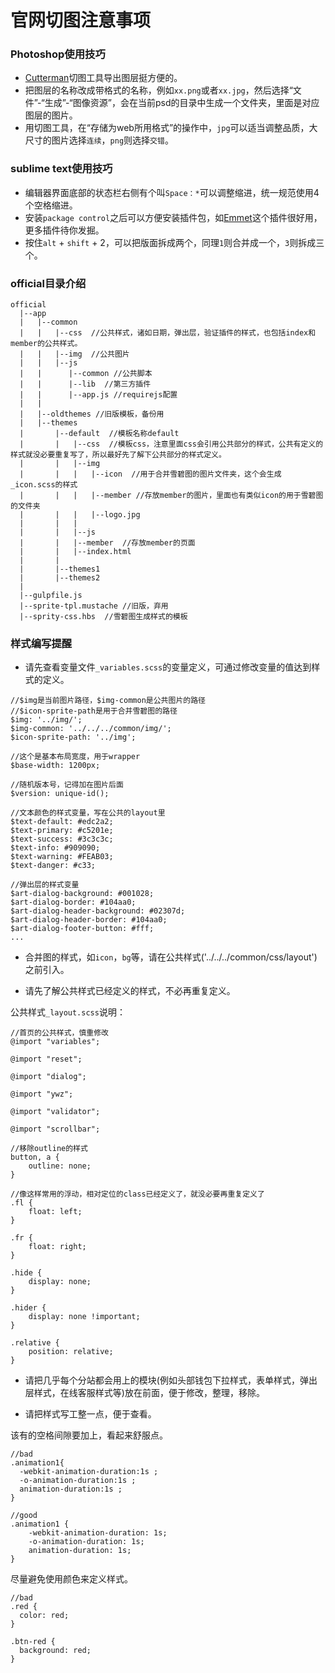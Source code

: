 # 官网切图注意事项

### Photoshop使用技巧
* [Cutterman](http://www.cutterman.cn/v2/cutterman)切图工具导出图层挺方便的。
* 把图层的名称改成带格式的名称，例如`xx.png`或者`xx.jpg`，然后选择“文件”-“生成”-“图像资源”，会在当前psd的目录中生成一个文件夹，里面是对应图层的图片。
* 用切图工具，在“存储为web所用格式”的操作中，`jpg`可以适当调整品质，大尺寸的图片选择`连续`，`png`则选择`交错`。

### sublime text使用技巧
* 编辑器界面底部的状态栏右侧有个叫`Space：*`可以调整缩进，统一规范使用4个空格缩进。
* 安装`package control`之后可以方便安装插件包，如[Emmet](http://emmet.io/)这个插件很好用，更多插件待你发掘。
* 按住`alt` + `shift` + 2，可以把版面拆成两个，同理`1`则合并成一个，`3`则拆成三个。

### official目录介绍

```
official
  |--app
  |   |--common
  |   |   |--css  //公共样式，诸如日期，弹出层，验证插件的样式，也包括index和member的公共样式。
  |   |   |--img  //公共图片
  |   |   |--js
  |   |      |--common //公共脚本
  |   |      |--lib  //第三方插件
  |   |      |--app.js //requirejs配置
  |   |
  |   |--oldthemes //旧版模板，备份用
  |   |--themes
  |       |--default  //模板名称default
  |       |   |--css  //模板css，注意里面css会引用公共部分的样式，公共有定义的样式就没必要重复写了，所以最好先了解下公共部分的样式定义。
  |       |   |--img
  |       |   |   |--icon  //用于合并雪碧图的图片文件夹，这个会生成_icon.scss的样式
  |       |   |   |--member //存放member的图片，里面也有类似icon的用于雪碧图的文件夹
  |       |   |   |--logo.jpg
  |       |   |   
  |       |   |--js
  |       |   |--member  //存放member的页面
  |       |   |--index.html
  |       |
  |       |--themes1
  |       |--themes2
  |       
  |--gulpfile.js
  |--sprite-tpl.mustache //旧版，弃用
  |--sprity-css.hbs  //雪碧图生成样式的模板
```

### 样式编写提醒

* 请先查看变量文件`_variables.scss`的变量定义，可通过修改变量的值达到样式的定义。

```
//$img是当前图片路径，$img-common是公共图片的路径
//$icon-sprite-path是用于合并雪碧图的路径
$img: '../img/';
$img-common: '../../../common/img/';
$icon-sprite-path: '../img';

//这个是基本布局宽度，用于wrapper
$base-width: 1200px;

//随机版本号，记得加在图片后面
$version: unique-id();

//文本颜色的样式变量，写在公共的layout里
$text-default: #edc2a2;
$text-primary: #c5201e;
$text-success: #3c3c3c;
$text-info: #909090;
$text-warning: #FEAB03;
$text-danger: #c33;

//弹出层的样式变量
$art-dialog-background: #001028;
$art-dialog-border: #104aa0;
$art-dialog-header-background: #02307d;
$art-dialog-header-border: #104aa0;
$art-dialog-footer-button: #fff;
...
```

* 合并图的样式，如`icon`，`bg`等，请在公共样式('../../../common/css/layout')之前引入。

* 请先了解公共样式已经定义的样式，不必再重复定义。

公共样式`_layout.scss`说明：
```
//首页的公共样式，慎重修改
@import "variables";

@import "reset";

@import "dialog";

@import "ywz";

@import "validator";

@import "scrollbar";

//移除outline的样式
button, a {
    outline: none;
}

//像这样常用的浮动，相对定位的class已经定义了，就没必要再重复定义了
.fl {
    float: left;
}

.fr {
    float: right;
}

.hide {
    display: none;
}

.hider {
    display: none !important;
}

.relative {
    position: relative;
}

```

* 请把几乎每个分站都会用上的模块(例如头部钱包下拉样式，表单样式，弹出层样式，在线客服样式等)放在前面，便于修改，整理，移除。

* 请把样式写工整一点，便于查看。

该有的空格间隙要加上，看起来舒服点。
```
//bad
.animation1{
  -webkit-animation-duration:1s ;
  -o-animation-duration:1s ;
  animation-duration:1s ;
}

//good
.animation1 {
    -webkit-animation-duration: 1s;
    -o-animation-duration: 1s;
    animation-duration: 1s;
}
```

尽量避免使用颜色来定义样式。
```
//bad
.red {
  color: red;
}

.btn-red {
  background: red;
}
```
